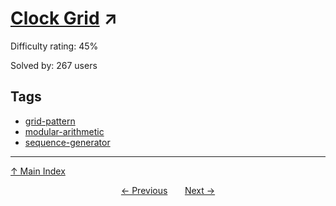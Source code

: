 # [Clock Grid](https://projecteuler.net/problem=790) ↗️

Difficulty rating: 45%

Solved by: 267 users
## Tags

- [grid-pattern](../tags/grid-pattern.md)
- [modular-arithmetic](../tags/modular-arithmetic.md)
- [sequence-generator](../tags/sequence-generator.md)



---

[↑ Main Index](../README.md)


<div align=center><a href='789.md'>← Previous</a> &nbsp;&nbsp; &nbsp;&nbsp;  <a href='791.md'>Next →</a></div>
